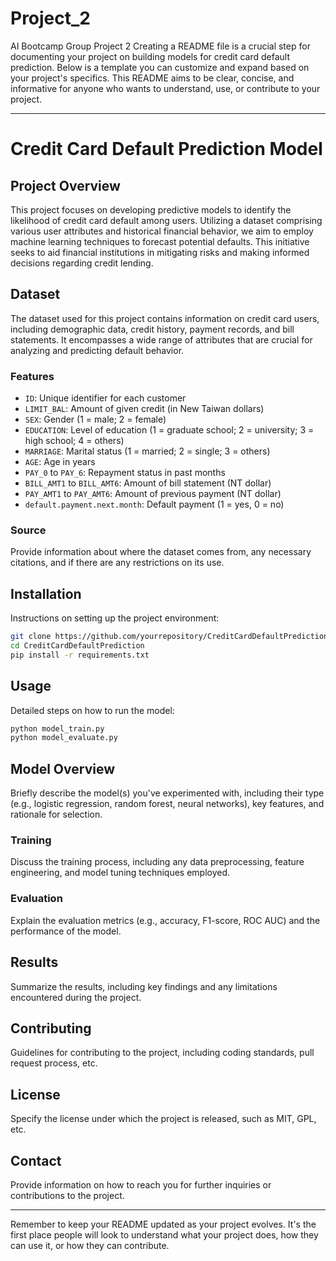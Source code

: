 # Project_2
AI Bootcamp Group Project 2
Creating a README file is a crucial step for documenting your project on building models for credit card default prediction. Below is a template you can customize and expand based on your project's specifics. This README aims to be clear, concise, and informative for anyone who wants to understand, use, or contribute to your project.

---

# Credit Card Default Prediction Model

## Project Overview

This project focuses on developing predictive models to identify the likelihood of credit card default among users. Utilizing a dataset comprising various user attributes and historical financial behavior, we aim to employ machine learning techniques to forecast potential defaults. This initiative seeks to aid financial institutions in mitigating risks and making informed decisions regarding credit lending.

## Dataset

The dataset used for this project contains information on credit card users, including demographic data, credit history, payment records, and bill statements. It encompasses a wide range of attributes that are crucial for analyzing and predicting default behavior.

### Features

- `ID`: Unique identifier for each customer
- `LIMIT_BAL`: Amount of given credit (in New Taiwan dollars)
- `SEX`: Gender (1 = male; 2 = female)
- `EDUCATION`: Level of education (1 = graduate school; 2 = university; 3 = high school; 4 = others)
- `MARRIAGE`: Marital status (1 = married; 2 = single; 3 = others)
- `AGE`: Age in years
- `PAY_0` to `PAY_6`: Repayment status in past months
- `BILL_AMT1` to `BILL_AMT6`: Amount of bill statement (NT dollar)
- `PAY_AMT1` to `PAY_AMT6`: Amount of previous payment (NT dollar)
- `default.payment.next.month`: Default payment (1 = yes, 0 = no)

### Source

Provide information about where the dataset comes from, any necessary citations, and if there are any restrictions on its use.

## Installation

Instructions on setting up the project environment:

```bash
git clone https://github.com/yourrepository/CreditCardDefaultPrediction.git
cd CreditCardDefaultPrediction
pip install -r requirements.txt
```

## Usage

Detailed steps on how to run the model:

```bash
python model_train.py
python model_evaluate.py
```

## Model Overview

Briefly describe the model(s) you've experimented with, including their type (e.g., logistic regression, random forest, neural networks), key features, and rationale for selection.

### Training

Discuss the training process, including any data preprocessing, feature engineering, and model tuning techniques employed.

### Evaluation

Explain the evaluation metrics (e.g., accuracy, F1-score, ROC AUC) and the performance of the model.

## Results

Summarize the results, including key findings and any limitations encountered during the project.

## Contributing

Guidelines for contributing to the project, including coding standards, pull request process, etc.

## License

Specify the license under which the project is released, such as MIT, GPL, etc.

## Contact

Provide information on how to reach you for further inquiries or contributions to the project.

---

Remember to keep your README updated as your project evolves. It's the first place people will look to understand what your project does, how they can use it, or how they can contribute.

